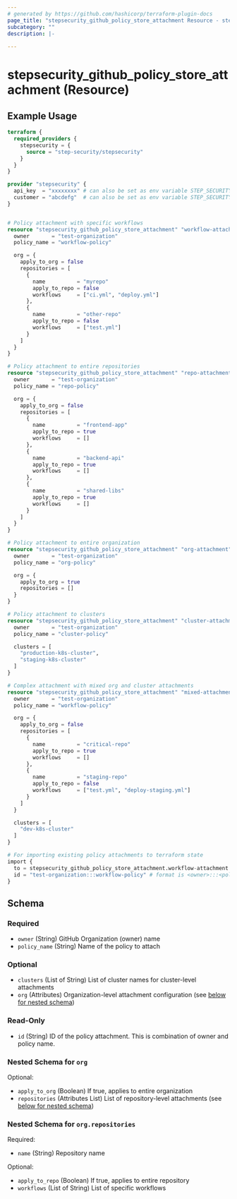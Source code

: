 ```yaml
---
# generated by https://github.com/hashicorp/terraform-plugin-docs
page_title: "stepsecurity_github_policy_store_attachment Resource - stepsecurity"
subcategory: ""
description: |-
  
---
```


# stepsecurity_github_policy_store_attachment (Resource)



## Example Usage

```terraform
terraform {
  required_providers {
    stepsecurity = {
      source = "step-security/stepsecurity"
    }
  }
}

provider "stepsecurity" {
  api_key  = "xxxxxxxx" # can also be set as env variable STEP_SECURITY_API_KEY
  customer = "abcdefg"  # can also be set as env variable STEP_SECURITY_CUSTOMER
}


# Policy attachment with specific workflows
resource "stepsecurity_github_policy_store_attachment" "workflow-attachment" {
  owner       = "test-organization"
  policy_name = "workflow-policy"

  org = {
    apply_to_org = false
    repositories = [
      {
        name          = "myrepo"
        apply_to_repo = false
        workflows     = ["ci.yml", "deploy.yml"]
      },
      {
        name          = "other-repo"
        apply_to_repo = false
        workflows     = ["test.yml"]
      }
    ]
  }
}

# Policy attachment to entire repositories
resource "stepsecurity_github_policy_store_attachment" "repo-attachment" {
  owner       = "test-organization"
  policy_name = "repo-policy"

  org = {
    apply_to_org = false
    repositories = [
      {
        name          = "frontend-app"
        apply_to_repo = true
        workflows     = []
      },
      {
        name          = "backend-api"
        apply_to_repo = true
        workflows     = []
      },
      {
        name          = "shared-libs"
        apply_to_repo = true
        workflows     = []
      }
    ]
  }
}

# Policy attachment to entire organization
resource "stepsecurity_github_policy_store_attachment" "org-attachment" {
  owner       = "test-organization"
  policy_name = "org-policy"

  org = {
    apply_to_org = true
    repositories = []
  }
}

# Policy attachment to clusters
resource "stepsecurity_github_policy_store_attachment" "cluster-attachment" {
  owner       = "test-organization"
  policy_name = "cluster-policy"

  clusters = [
    "production-k8s-cluster",
    "staging-k8s-cluster"
  ]
}

# Complex attachment with mixed org and cluster attachments
resource "stepsecurity_github_policy_store_attachment" "mixed-attachment" {
  owner       = "test-organization"
  policy_name = "workflow-policy"

  org = {
    apply_to_org = false
    repositories = [
      {
        name          = "critical-repo"
        apply_to_repo = true
        workflows     = []
      },
      {
        name          = "staging-repo"
        apply_to_repo = false
        workflows     = ["test.yml", "deploy-staging.yml"]
      }
    ]
  }

  clusters = [
    "dev-k8s-cluster"
  ]
}

# For importing existing policy attachments to terraform state
import {
  to = stepsecurity_github_policy_store_attachment.workflow-attachment
  id = "test-organization:::workflow-policy" # format is <owner>:::<policy_name>
}
```

<!-- schema generated by tfplugindocs -->
## Schema

### Required

- `owner` (String) GitHub Organization (owner) name
- `policy_name` (String) Name of the policy to attach

### Optional

- `clusters` (List of String) List of cluster names for cluster-level attachments
- `org` (Attributes) Organization-level attachment configuration (see [below for nested schema](#nestedatt--org))

### Read-Only

- `id` (String) ID of the policy attachment. This is combination of owner and policy name.

<a id="nestedatt--org"></a>
### Nested Schema for `org`

Optional:

- `apply_to_org` (Boolean) If true, applies to entire organization
- `repositories` (Attributes List) List of repository-level attachments (see [below for nested schema](#nestedatt--org--repositories))

<a id="nestedatt--org--repositories"></a>
### Nested Schema for `org.repositories`

Required:

- `name` (String) Repository name

Optional:

- `apply_to_repo` (Boolean) If true, applies to entire repository
- `workflows` (List of String) List of specific workflows
